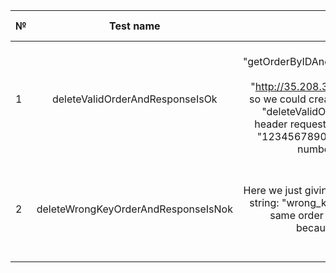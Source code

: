 | № |              Test name              |                                                                                                                                                                                                                                                                                                             Test description |                         Expected result                         | Status |
|:--|:-----------------------------------:|-----------------------------------------------------------------------------------------------------------------------------------------------------------------------------------------------------------------------------------------------------------------------------------------------------------------------------:|:---------------------------------------------------------------:|-------:|
| 1 |   deleteValidOrderAndResponseIsOk   | First we run test GET "getOrderByIDAndCheckResponseCodeIsOk" by next source "http://35.208.34.242:8080/test-orders/9" so we could create request, then we run test "deleteValidOrderAndResponseIsOk" with header request string:"api_key" and object: "1234567890123456" by the same order number, so we could delete order. |          Order with number 9 is created then deleted.           | Passed |
| 2 | deleteWrongKeyOrderAndResponseIsNok |                                                                                                                                                             Here we just giving wrong header parameters string: "wrong_key" and object:"101", to the same order number, but test won't work because of the wrong parameters. | Wrong header setting would not give access to delete the order. | Failed |